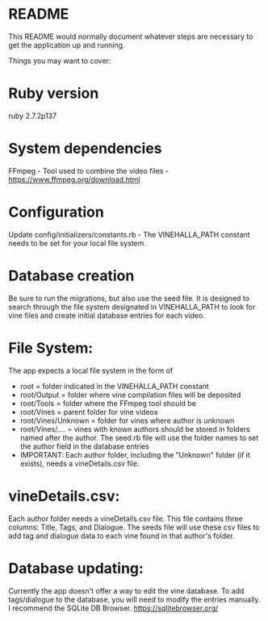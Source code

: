 # README

This README would normally document whatever steps are necessary to get the
application up and running.

Things you may want to cover:

# Ruby version
ruby 2.7.2p137

# System dependencies
FFmpeg - Tool used to combine the video files - https://www.ffmpeg.org/download.html

# Configuration
Update config/initializers/constants.rb - The VINEHALLA_PATH constant needs to be set for your local file system. 

# Database creation
Be sure to run the migrations, but also use the seed file. It is designed to search through the file system designated in VINEHALLA_PATH to look for vine files and create initial database entries for each video. 

# File System: 
The app expects a local file system in the form of 
- root = folder indicated in the VINEHALLA_PATH constant
- root/Output = folder where vine compilation files will be deposited 
- root/Tools = folder where the FFmpeg tool should be
- root/Vines = parent folder for vine videos
- root/Vines/Unknown = folder for vines where author is unknown
- root/Vines/.... = vines with known authors should be stored in folders named after the author. The seed.rb file will use the folder names to set the author field in the database entries
- IMPORTANT: Each author folder, including the "Unknown" folder (if it exists), needs a vineDetails.csv file. 

# vineDetails.csv:
Each author folder needs a vineDetails.csv file. This file contains three columns: Title, Tags, and Dialogue. The seeds file will use these csv files to add tag and dialogue data to each vine found in that author's folder. 

# Database updating: 
Currently the app doesn't offer a way to edit the vine database. To add tags/dialogue to the database, you will need to modify the entries manually. I recommend the SQLite DB Browser. https://sqlitebrowser.org/


